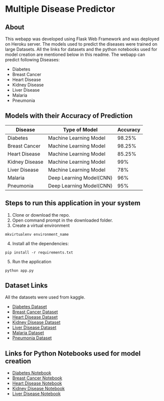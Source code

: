 # Multiple Disease Predictor

## About

This webapp was developed using Flask Web Framework and was deployed on Heroku server. The models used to predict the diseases were trained on large Datasets. All the links for datasets and the python notebooks used for model creation are mentioned below in this readme. The webapp can predict following Diseases:

- Diabetes
- Breast Cancer
- Heart Disease
- Kidney Disease
- Liver Disease
- Malaria
- Pneumonia

## Models with their Accuracy of Prediction

| Disease        | Type of Model            | Accuracy |
| -------------- | ------------------------ | -------- |
| Diabetes       | Machine Learning Model   | 98.25%   |
| Breast Cancer  | Machine Learning Model   | 98.25%   |
| Heart Disease  | Machine Learning Model   | 85.25%   |
| Kidney Disease | Machine Learning Model   | 99%      |
| Liver Disease  | Machine Learning Model   | 78%      |
| Malaria        | Deep Learning Model(CNN) | 96%      |
| Pneumonia      | Deep Learning Model(CNN) | 95%      |


## Steps to run this application in your system

1. Clone or download the repo.
2. Open command prompt in the downloaded folder.
3. Create a virtual environment

```
mkvirtualenv environment_name
```

4. Install all the dependencies:

```
pip install -r requirements.txt
```

5. Run the application

```
python app.py
```

## Dataset Links

All the datasets were used from kaggle.

- [Diabetes Dataset](https://www.kaggle.com/uciml/pima-indians-diabetes-database)
- [Breast Cancer Dataset](https://www.kaggle.com/uciml/breast-cancer-wisconsin-data)
- [Heart Disease Dataset](https://www.kaggle.com/ronitf/heart-disease-uci)
- [Kidney Disease Dataset](https://www.kaggle.com/mansoordaku/ckdisease)
- [Liver Disease Dataset](https://www.kaggle.com/uciml/indian-liver-patient-records)
- [Malaria Dataset](https://www.kaggle.com/iarunava/cell-images-for-detecting-malaria)
- [Pneumonia Dataset](https://www.kaggle.com/paultimothymooney/chest-xray-pneumonia)

## Links for Python Notebooks used for model creation

- [Diabetes Notebook](https://github.com/omsai530/Health_Care_Website_that_Predicts_Multiple_Diseases/blob/main/Multi_Disease_Predicter/Python%20Notebooks/Cancer_Prediction.ipynb)
- [Breast Cancer Notebook](https://github.com/omsai530/Health_Care_Website_that_Predicts_Multiple_Diseases/blob/main/Multi_Disease_Predicter/Python%20Notebooks/Diabetes_Prediction.ipynb)
- [Heart Disease Notebook](https://github.com/omsai530/Health_Care_Website_that_Predicts_Multiple_Diseases/blob/main/Multi_Disease_Predicter/Python%20Notebooks/Heart_Disease_Prediction.ipynb)
- [Kidney Disease Notebook](https://github.com/omsai530/Health_Care_Website_that_Predicts_Multiple_Diseases/blob/main/Multi_Disease_Predicter/Python%20Notebooks/Kidney_Disease_Prediction.ipynb)
- [Liver Disease Notebook](https://github.com/omsai530/Health_Care_Website_that_Predicts_Multiple_Diseases/blob/main/Multi_Disease_Predicter/Python%20Notebooks/Liver_Disease_Prediction.ipynb)

